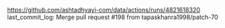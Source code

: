 https://github.com/ashtadhyayi-com/data/actions/runs/4821618320
last_commit_log: Merge pull request #198 from tapaskhanra1998/patch-70